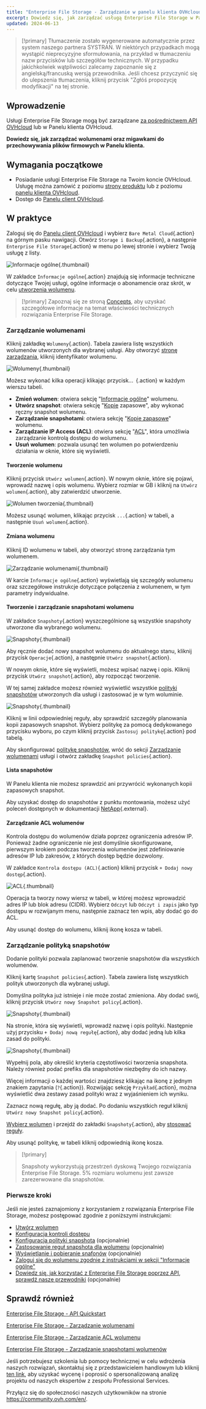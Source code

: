 ```yaml
---
title: "Enterprise File Storage - Zarządzanie w panelu klienta OVHcloud"
excerpt: Dowiedz się, jak zarządzać usługą Enterprise File Storage w Panelu klienta OVHcloud
updated: 2024-06-13
---
```


> [!primary]
> Tłumaczenie zostało wygenerowane automatycznie przez system naszego partnera SYSTRAN. W niektórych przypadkach mogą wystąpić nieprecyzyjne sformułowania, na przykład w tłumaczeniu nazw przycisków lub szczegółów technicznych. W przypadku jakichkolwiek wątpliwości zalecamy zapoznanie się z angielską/francuską wersją przewodnika. Jeśli chcesz przyczynić się do ulepszenia tłumaczenia, kliknij przycisk "Zgłóś propozycję modyfikacji" na tej stronie.
> 

## Wprowadzenie

Usługi Enterprise File Storage mogą być zarządzane [za pośrednictwem API OVHcloud](/pages/storage_and_backup/file_storage/enterprise_file_storage/netapp_quick_start) lub w Panelu klienta OVHcloud.

**Dowiedz się, jak zarządzać wolumenami oraz migawkami do przechowywania plików firmowych w Panelu klienta.**

## Wymagania początkowe

- Posiadanie usługi Enterprise File Storage na Twoim koncie OVHcloud. Usługę można zamówić z poziomu [strony produktu](https://www.ovhcloud.com/pl/storage-solutions/enterprise-file-storage/) lub z poziomu [panelu klienta OVHcloud](https://www.ovh.com/manager/#/dedicated/netapp/new).
- Dostęp do [Panelu client OVHcloud](https://www.ovh.com/auth/?action=gotomanager&from=https://www.ovh.pl/&ovhSubsidiary=pl).

## W praktyce <a name="instructions"></a>

Zaloguj się do [Panelu client OVHcloud](https://www.ovh.com/auth/?action=gotomanager&from=https://www.ovh.pl/&ovhSubsidiary=pl) i wybierz `Bare Metal Cloud`{.action} na górnym pasku nawigacji. Otwórz `Storage i Backup`{.action}, a następnie `Enterprise File Storage`{.action} w menu po lewej stronie i wybierz Twoją usługę z listy.

![Informacje ogólne](images/manage_enterprise01.png){.thumbnail}

W zakładce `Informacje ogólne`{.action} znajdują się informacje techniczne dotyczące Twojej usługi, ogólne informacje o abonamencie oraz skrót, w celu [utworzenia wolumenu](#create_volume).

> [!primary]
> Zapoznaj się ze stroną [Concepts](/pages/storage_and_backup/file_storage/enterprise_file_storage/netapp_concepts), aby uzyskać szczegółowe informacje na temat właściwości technicznych rozwiązania Enterprise File Storage.
>

### Zarządzanie wolumenami <a name="manage_volume"></a>

Kliknij zakładkę `Wolumeny`{.action}. Tabela zawiera listę wszystkich wolumenów utworzonych dla wybranej usługi. Aby otworzyć [stronę zarządzania](#modify_volume), kliknij identyfikator wolumenu. 

![Wolumeny](images/manage_enterprise02.png){.thumbnail}

Możesz wykonać kilka operacji klikając przycisk...` `{.action} w każdym wierszu tabeli.

- **Zmień wolumen**: otwiera sekcję "[Informacje ogólne](#modify_volume)" wolumenu.
- **Utwórz snapshot**: otwiera sekcję "[Kopie](#snapshots) zapasowe", aby wykonać ręczny snapshot wolumenu.
- **Zarządzanie snapshotami**: otwiera sekcję "[Kopie zapasowe](#snapshots)" wolumenu.
- **Zarządzanie IP Access (ACL)**: otwiera sekcję "[ACL](#access_control)", która umożliwia zarządzanie kontrolą dostępu do wolumenu.
- **Usuń wolumen**: pozwala usunąć ten wolumen po potwierdzeniu działania w oknie, które się wyświetli.

#### Tworzenie wolumenu <a name="create_volume"></a>

Kliknij przycisk `Utwórz wolumen`{.action}. W nowym oknie, które się pojawi, wprowadź nazwę i opis wolumenu. Wybierz rozmiar w GB i kliknij na `Utwórz wolumen`{.action}, aby zatwierdzić utworzenie.

![Wolumen tworzenia](images/manage_enterprise03.png){.thumbnail}

Możesz usunąć wolumen, klikając przycisk `...`{.action} w tabeli, a następnie `Usuń wolumen`{.action}.

#### Zmiana wolumenu <a name="modify_volume"></a>

Kliknij ID wolumenu w tabeli, aby otworzyć stronę zarządzania tym wolumenem.

![Zarządzanie wolumenami](images/manage_enterprise04.png){.thumbnail}

W karcie `Informacje ogólne`{.action} wyświetlają się szczegóły wolumenu oraz szczegółowe instrukcje dotyczące połączenia z wolumenem, w tym parametry indywidualne.

#### Tworzenie i zarządzanie snapshotami wolumenu <a name="snapshots"></a>

W zakładce `Snapshoty`{.action} wyszczególnione są wszystkie snapshoty utworzone dla wybranego wolumenu.

![Snapshoty](images/manage_enterprise05.png){.thumbnail}

Aby ręcznie dodać nowy snapshot wolumenu do aktualnego stanu, kliknij przycisk `Operacje`{.action}, a następnie `Utwórz snapshot`{.action}.

W nowym oknie, które się wyświetli, możesz wpisać nazwę i opis. Kliknij przycisk `Utwórz snapshot`{.action}, aby rozpocząć tworzenie.

W tej samej zakładce możesz również wyświetlić wszystkie [polityki snapshotów](#snapshot_policy) utworzonych dla usługi i zastosować je w tym woluminie.

![Snapshoty](images/manage_enterprise06.png){.thumbnail}

Kliknij w linii odpowiedniej reguły, aby sprawdzić szczegóły planowania kopii zapasowych snapshot. Wybierz politykę za pomocą dedykowanego przycisku wyboru, po czym kliknij przycisk `Zastosuj politykę`{.action} pod tabelą.

Aby skonfigurować [politykę snapshotów](#snapshot_policy), wróć do sekcji [Zarządzanie wolumenami](#instructions) usługi i otwórz zakładkę `Snapshot policies`{.action}.

#### Lista snapshotów <a name="access_snapshots"></a>

W Panelu klienta nie możesz sprawdzić ani przywrócić wykonanych kopii zapasowych snapshot.

Aby uzyskać dostęp do snapshotów z punktu montowania, możesz użyć poleceń dostępnych w dokumentacji [NetApp](https://library.netapp.com/ecmdocs/ECMP1196991/html/GUID-36DC110C-C0FE-4313-BF53-1C12838F7BBD.html){.external}.

#### Zarządzanie ACL wolumenów <a name="access_control"></a>

Kontrola dostępu do wolumenów działa poprzez ograniczenia adresów IP. Ponieważ żadne ograniczenie nie jest domyślnie skonfigurowane, pierwszym krokiem podczas tworzenia wolumenów jest zdefiniowanie adresów IP lub zakresów, z których dostęp będzie dozwolony.

W zakładce `Kontrola dostępu (ACL)`{.action} kliknij przycisk `+ Dodaj nowy dostęp`{.action}.

![ACL](images/manage_enterprise07.png){.thumbnail}

Operacja ta tworzy nowy wiersz w tabeli, w której możesz wprowadzić adres IP lub blok adresu (CIDR). Wybierz `Odczyt` lub `Odczyt i zapis` jako typ dostępu w rozwijanym menu, następnie zaznacz ten wpis, aby dodać go do ACL.

Aby usunąć dostęp do wolumenu, kliknij ikonę kosza w tabeli.

### Zarządzanie polityką snapshotów <a name="snapshot_policy"></a>

Dodanie polityki pozwala zaplanować tworzenie snapshotów dla wszystkich wolumenów.

Kliknij kartę `Snapshot policies`{.action}. Tabela zawiera listę wszystkich polityk utworzonych dla wybranej usługi.

Domyślna polityka już istnieje i nie może zostać zmieniona. Aby dodać swój, kliknij przycisk `Utwórz nowy Snapshot policy`{.action}.

![Snapshoty](images/manage_enterprise08.png){.thumbnail}

Na stronie, która się wyświetli, wprowadź nazwę i opis polityki. Następnie użyj przycisku `+ Dodaj nową regułę`{.action}, aby dodać jedną lub kilka zasad do polityki.

![Snapshoty](images/manage_enterprise09.png){.thumbnail}

Wypełnij pola, aby określić kryteria częstotliwości tworzenia snapshota. Należy również podać prefiks dla snapshotów niezbędny do ich nazwy.

Więcej informacji o każdej wartości znajdziesz klikając na ikonę z jednym znakiem zapytania (`?`{.action}). Rozwijając sekcję `Przykład`{.action}, można wyświetlić dwa zestawy zasad polityki wraz z wyjaśnieniem ich wyniku.

Zaznacz nową regułę, aby ją dodać. Po dodaniu wszystkich reguł kliknij `Utwórz nowy Snapshot policy`{.action}.

[Wybierz wolumen](#manage_volume) i przejdź do zakładki `Snapshoty`{.action}, aby [stosować reguły](#snapshots).

Aby usunąć politykę, w tabeli kliknij odpowiednią ikonę kosza.

> [!primary]
>
> Snapshoty wykorzystują przestrzeń dyskową Twojego rozwiązania Enterprise File Storage. 5% rozmiaru wolumenu jest zawsze zarezerwowane dla snapshotów.
>

### Pierwsze kroki <a name="firststeps"></a>

Jeśli nie jesteś zaznajomiony z korzystaniem z rozwiązania Enterprise File Storage, możesz postępować zgodnie z poniższymi instrukcjami:

- [Utwórz wolumen](#create_volume)
- [Konfiguracja kontroli dostępu](#access_control)
- [Konfiguracja polityki snapshota](#snapshot_policy) (opcjonalnie)
- [Zastosowanie reguł snapshota dla wolumenu](#snapshots) (opcjonalnie)
- [Wyświetlanie i pobieranie snafonów](#access_snapshots) (opcjonalnie)
- [Zaloguj się do wolumenu zgodnie z instrukcjami w sekcji "Informacje ogólne"](#modify_volume)
- [Dowiedz się, jak korzystać z Enterprise File Storage poprzez API, sprawdź nasze przewodniki](#gofurther) (opcjonalnie)

## Sprawdź również <a name="gofurther"></a>

[Enterprise File Storage - API Quickstart](/pages/storage_and_backup/file_storage/enterprise_file_storage/netapp_quick_start)

[Enterprise File Storage - Zarządzanie wolumenami](/pages/storage_and_backup/file_storage/enterprise_file_storage/netapp_volumes)

[Enterprise File Storage - Zarządzanie ACL wolumenu](/pages/storage_and_backup/file_storage/enterprise_file_storage/netapp_volume_acl)

[Enterprise File Storage - Zarządzanie snapshotami wolumenów](/pages/storage_and_backup/file_storage/enterprise_file_storage/netapp_volume_snapshots)

Jeśli potrzebujesz szkolenia lub pomocy technicznej w celu wdrożenia naszych rozwiązań, skontaktuj się z przedstawicielem handlowym lub kliknij [ten link](https://www.ovhcloud.com/pl/professional-services/), aby uzyskać wycenę i poprosić o spersonalizowaną analizę projektu od naszych ekspertów z zespołu Professional Services.

Przyłącz się do społeczności naszych użytkowników na stronie <https://community.ovh.com/en/>.
